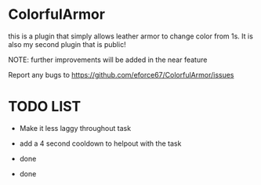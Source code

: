 # ColorfulArmor
this is a plugin that simply allows leather armor to change color from 1s. It is also my second plugin that is public!


NOTE: further improvements will be added in the near feature


Report any bugs to https://github.com/eforce67/ColorfulArmor/issues

# TODO LIST

- Make it less laggy throughout task

- add a 4 second cooldown to helpout with the task

- done

- done
